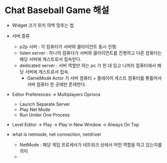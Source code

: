 # Chat Baseball Game 해설

- Widget 크기 위치 여백 맞추는 법

- 서버 종류
	- p2p 서버 : 각 컴퓨터가 서버와 클라이언트 동시 진행.
	- listen server : 하나의 컴퓨터가 서버와 클라이언트를 진행하고 다른 컴퓨터는 해당 서버에 게스트로서 접속한다.
	- dedicated server : 서버 역할만 하는 pc 가 한 대 있고 나머지 컴퓨터에서 해당 서버에 게스트로서 접속.
		- GameMode Actor 가 서버 컴퓨터 + 플레이어 게스트 컴퓨터를 통틀어서 서버 컴퓨터 한 곳에만 존재한다.

- Editor Preferences -> Multiplayers Oprions
	- Launch Separate Server
	- Play Net Mode
	- Run Under One Process
- Level Editor -> Play -> Play in New Window -> Always On Top

- what is netmode, net connection, netdriver
	- NetMode : 해당 게임 프로세서가 네트워크 상에서 어떤 역할을 하고 있는지를 의미
	- 